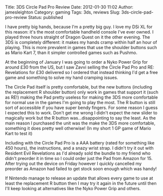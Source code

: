 Title: 3DS Circle Pad Pro Review
Date: 2012-01-30 11:02
Author: jamesleighton
Category: gaming
Tags: 3ds, reviews
Slug: 3ds-circle-pad-pro-review
Status: published

I have pretty big hands, because I'm a pretty big guy. I love my DSi XL for this reason: it's the most comfortable handheld console I've ever owned. I played three hours straight of Dragon Quest on it the other evening. The 3DS is completely different: it makes my hands cramp within half an hour of playing. This is more prevalent in games that use the shoulder buttons such as Mario Kart 7, than it simpler controlled games such as Pushmo.

At the beginning of January I was going to order a Nyko Power Grip for around £30 from the US, but I saw Zavvi selling the Circle Pad Pro and RE: Revelations for £30 delivered so I ordered that instead thinking I'd get a free game and something to solve my hand cramping issues.

The Circle Pad itself is pretty comfortable, but the new buttons (including the replacement R shoulder button) only work in games that support it (such as RE!) making the Pad pretty useless for making the 3DS more comfortable for normal use in the games I'm going to play the most. The R button is still sort of accessible if you have super bendy fingers. For some reason I guess I expected this to work. Don't get me wrong I didn't expect the new slider to magically work but the R button was...disappointing to say the least. As the main reason I purchased the unit was the make the 3DS more comfortable, something it does pretty well otherwise! (In my short 1 GP game of Mario Kart to test it)

Including with the Circle Pad Pro is a AAA battery (rated for something like 450 hours), the instructions, and a snazy wrist strap. I didn't try it out with Resident Evil Revelations as I'd already sold the bundle to my friend who didn't preorder it in time so I could order just the Pad from Amazon for 15. After trying out the device on Friday however I quickly cancelled my preorder as Amazon had failed to get stock soon enough which was handy!

If Nintendo manage to release an update that allows every game to use at least the replacement R button then I may try it again in the future until then I'll keep looking at alternatives like the Nyko Power Grip and others.
